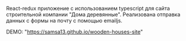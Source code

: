 React-redux приложение с использованием typescript для сайта строительной компании "Дома деревянные". Реализована отправка данных с формы на почту с помощью emailjs.

DEMO: "https://samsa13.github.io/wooden-houses-site"